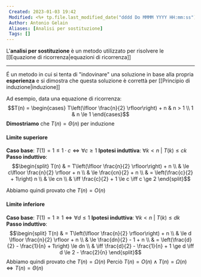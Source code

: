 ```yaml
---
 Created: 2023-01-03 19:42
 Modified: <%+ tp.file.last_modified_date("dddd Do MMMM YYYY HH:mm:ss") %>
 Author: Antonio Gelain
 Aliases: [Analisi per sostituzione]
 Tags: []
---
```


L'**analisi per sostituzione** è un metodo utilizzato per risolvere le [[Equazione di ricorrenza|equazioni di ricorrenza]]

---

É un metodo in cui si tenta di "indovinare" una soluzione in base alla propria **esperienza** e si dimostra che questa soluzione è correttà per [[Principio di induzione|induzione]]

Ad esempio, data una equazione di ricorrenza:
$$T(n) = \begin{cases}
T\left(\lfloor \frac{n}{2} \rfloor\right) + n & n > 1 \\
1 & n \le 1
\end{cases}$$
**Dimostriamo** che $T(n) = \Theta(n)$ per induzione

#### Limite superiore

**Caso base**: $T(1) = 1 \le 1 \cdot c \iff \forall c \ge 1$
**Ipotesi induttiva**: $\forall k < n\ |\ T(k) \le ck$
**Passo induttivo**:
$$\begin{split}
T(n) & = T\left(\lfloor \frac{n}{2} \rfloor\right) + n \\
& \le c\lfloor \frac{n}{2} \rfloor + n \\
& \le \frac{cn}{2} + n \\
& = \left(\frac{c}{2} + 1\right) n \\
& \le cn \\
& \iff \frac{c}{2} + 1 \le c \iff c \ge 2
\end{split}$$

Abbiamo quindi provato che $T(n) = O(n)$

#### Limite inferiore

**Caso base**: $T(1) = 1 \ge 1 \iff \forall d \le 1$
**Ipotesi induttiva**: $\forall k < n\ | \ T(k) \le dk$
**Passo induttivo**: $$\begin{split}
T(n) & = T\left(\lfloor \frac{n}{2} \rfloor\right) + n \\
& \le d \lfloor \frac{n}{2} \rfloor + n \\
& \le \frac{dn}{2} - 1 + n \\
& = \left(\frac{d}{2} - \frac{1}{n} + 1\right) \le dn \\
& \iff \frac{d}{2} - \frac{1}{n} + 1 \ge d \iff d \le 2 - \frac{2}{n}
\end{split}$$
Abbiamo quindi provato che $T(n) = \Omega(n)$
Perciò $T(n) = O(n) \land T(n) = \Omega(n) \iff T(n) = \Theta(n)$